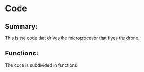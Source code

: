 # Code
## Summary:
This is the code that drives the microprocesor that flyes the drone.

## Functions:
 The code is subdivided in functions 
